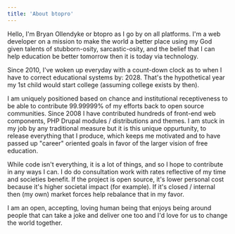 ```yaml
---
title: 'About btopro'
---
```

<div style="float:right;width:65%;margin: -2em -5em 0 0;">
<cr-card
    card-name="BTOPro"
    level="10"
    type="spell"
    rarity="legendary"
    elixir-cost="100"
    image="/user/images/avatar.jpg"
    description="Immune to closed software and VCs. Each time card is played will work until space has been liberated from the bank accounts of the few by expanding the dreams of the many.">
  <cr-card-property title="ELMS:LN" value="10 / 10" icon="stun_duration"></cr-card-property>
  <cr-card-property title="Drupal" value="9 / 10" icon="hp"></cr-card-property>
  <cr-card-property title="PHP" value="9 / 10" icon="damage"></cr-card-property>
  <cr-card-property title="Webcomponents" value="9 / 10" icon="shield_hp"></cr-card-property>
  <cr-card-property title="Polymer" value="9 / 10" icon="area_damage"></cr-card-property>
  <cr-card-property title="Javascript" value="9 / 10" icon="lifetime"></cr-card-property>
  <cr-card-property title="Automation" value="9 / 10" icon="dark_elixir"></cr-card-property>
  <cr-card-property title="Performance" value="9 / 10" icon="speed"></cr-card-property>
  <cr-card-property title="Public speaking" value="9 / 10" icon="death_damage"></cr-card-property>
  <cr-card-property title="A11y" value="8 / 10" icon="tower_damage"></cr-card-property>
  <cr-card-property title="Scalability" value="8 / 10" icon="trophy"></cr-card-property>
  <cr-card-property title="Apache" value="7 / 10" icon="troop"></cr-card-property>
  <cr-card-property title="MariaDB" value="7 / 10" icon="boost"></cr-card-property>
  <cr-card-property title="xAPI" value="7 / 10" icon="rage_fx"></cr-card-property>
</cr-card>
</div>

Hello, I'm Bryan Ollendyke or btopro as I go by on all platforms. I'm a web developer on a mission to make the world a better place using my God given talents of stubborn-osity, sarcastic-osity, and the belief that I can help education be better tomorrow then it is today via technology.

Since 2010, I've woken up everyday with a count-down clock as to when I have to correct educational systems by: 2028. That's the hypothetical year my 1st child would start college (assuming college exists by then).

I am uniquely positioned based on chance and institutional receptiveness to be able to contribute 99.99999% of my efforts back to open source communities. Since 2008 I have contributed hundreds of front-end web components, PHP Drupal modules / distributions and themes. I am stuck in my job by any traditional measure but it is this unique oppurtunity, to release everything that I produce, which keeps me motivated and to have passed up "career" oriented goals in favor of the larger vision of free education.

While code isn't everything, it is a lot of things, and so I hope to contribute in any ways I can. I do do consultation work with rates reflective of my time and societies benefit. If the project is open source, it's lower personal cost because it's higher societal impact (for example). If it's closed / internal then (my own) market forces help rebalance that in my favor.

I am an open, accepting, loving human being that enjoys being around people that can take a joke and deliver one too and I'd love for us to change the world together.
